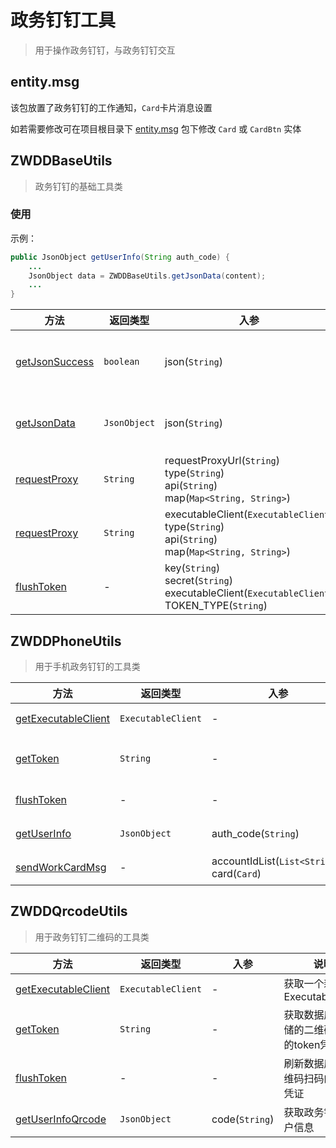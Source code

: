 # 政务钉钉工具

> 用于操作政务钉钉，与政务钉钉交互

## entity.msg

该包放置了政务钉钉的工作通知，`Card`卡片消息设置

如若需要修改可在项目根目录下 [entity.msg](https://github.com/elonehoo/benewy-template/tree/main/project/basic/src/main/java/com/beneway/basic/utils/dd/entity/msg) 包下修改 `Card` 或 `CardBtn` 实体

## ZWDDBaseUtils

> 政务钉钉的基础工具类

### 使用

示例：

```java
public JsonObject getUserInfo(String auth_code) {
    ...
    JsonObject data = ZWDDBaseUtils.getJsonData(content);
    ...
}

```

| 方法 | 返回类型 | 入参 | 说明 |
|---|---|---|---|
| [getJsonSuccess](https://github.com/elonehoo/benewy-template/blob/main/project/basic/src/main/java/com/beneway/basic/utils/dd/ZWDDBaseUtils.java#L51) | `boolean` | json(`String`) | 获取`json`中的`content`参数，并返回获取状态 |
| [getJsonData](https://github.com/elonehoo/benewy-template/blob/main/project/basic/src/main/java/com/beneway/basic/utils/dd/ZWDDBaseUtils.java#L62) | `JsonObject` | json(`String`) | 将`String`类型的数据转换成`JsonObject` |
| [requestProxy](https://github.com/elonehoo/benewy-template/blob/main/project/basic/src/main/java/com/beneway/basic/utils/dd/ZWDDBaseUtils.java#L71) | `String` | requestProxyUrl(`String`)<br/>type(`String`)<br/>api(`String`)<br/>map(`Map<String, String>`) | 将请求进行代理 |
| [requestProxy](https://github.com/elonehoo/benewy-template/blob/main/project/basic/src/main/java/com/beneway/basic/utils/dd/ZWDDBaseUtils.java#L80) | `String` | executableClient(`ExecutableClient`)<br/>type(`String`)<br/>api(`String`)<br/>map(`Map<String, String>`) | 将请求进行代理 |
| [flushToken](https://github.com/elonehoo/benewy-template/blob/main/project/basic/src/main/java/com/beneway/basic/utils/dd/ZWDDBaseUtils.java#L114) | - | key(`String`)<br/>secret(`String`)<br/>executableClient(`ExecutableClient`)<br/>TOKEN_TYPE(`String`) | 刷新政务钉钉token凭证 |


## ZWDDPhoneUtils

> 用于手机政务钉钉的工具类

| 方法 | 返回类型 | 入参 | 说明 |
|---|---|---|---|
| [getExecutableClient](https://github.com/elonehoo/benewy-template/blob/main/project/basic/src/main/java/com/beneway/basic/utils/dd/ZWDDPhoneUtils.java#L66) | `ExecutableClient` | - | 获取一个新的ExecutableClient |
| [getToken](https://github.com/elonehoo/benewy-template/blob/main/project/basic/src/main/java/com/beneway/basic/utils/dd/ZWDDPhoneUtils.java#L84) | `String` | - | 获取数据库中存储的移动端的token凭证 |
| [flushToken](https://github.com/elonehoo/benewy-template/blob/main/project/basic/src/main/java/com/beneway/basic/utils/dd/ZWDDPhoneUtils.java#L90) | - | - | 刷新数据库中移动端token凭证 |
| [getUserInfo](https://github.com/elonehoo/benewy-template/blob/main/project/basic/src/main/java/com/beneway/basic/utils/dd/ZWDDPhoneUtils.java#L94) | `JsonObject` | auth_code(`String`) | 获取政务钉钉用户信息 |
| [sendWorkCardMsg](https://github.com/elonehoo/benewy-template/blob/main/project/basic/src/main/java/com/beneway/basic/utils/dd/ZWDDPhoneUtils.java#L125) | - | accountIdList(`List<String>`)<br/>card(`Card`) | 发送工作卡片通知 |

## ZWDDQrcodeUtils

> 用于政务钉钉二维码的工具类

| 方法 | 返回类型 | 入参 | 说明 |
|---|---|---|---|
| [getExecutableClient](https://github.com/elonehoo/benewy-template/blob/main/project/basic/src/main/java/com/beneway/basic/utils/dd/ZWDDQrcodeUtils.java#L56) | `ExecutableClient` | - | 获取一个新的ExecutableClient |
| [getToken](https://github.com/elonehoo/benewy-template/blob/main/project/basic/src/main/java/com/beneway/basic/utils/dd/ZWDDQrcodeUtils.java#L74) | `String` | - | 获取数据库中存储的二维码扫码的token凭证 |
| [flushToken](https://github.com/elonehoo/benewy-template/blob/main/project/basic/src/main/java/com/beneway/basic/utils/dd/ZWDDQrcodeUtils.java#L78) | - | - | 刷新数据库中二维码扫码的token凭证 |
| [getUserInfoQrcode](https://github.com/elonehoo/benewy-template/blob/main/project/basic/src/main/java/com/beneway/basic/utils/dd/ZWDDQrcodeUtils.java#L88) | `JsonObject` | code(`String`) | 获取政务钉钉用户信息 |
